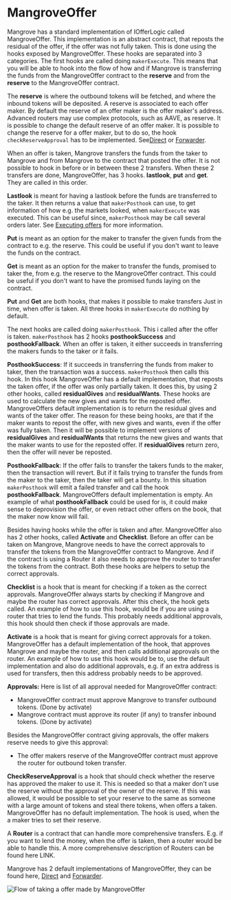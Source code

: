 # MangroveOffer

Mangrove has a standard implementation of IOfferLogic called MangroveOffer. This implementation is an abstract contract, that reposts the residual of the offer, if the offer was not fully taken. This is done using the hooks exposed by MangroveOffer. These hooks are separated into 3 categories. The first hooks are called doing `makerExecute`. This means that you will be able to hook into the flow of how and if Mangrove is transferring the funds from the MangroveOffer contract to the **reserve** and from the **reserve** to the MangroveOffer contract.

The **reserve** is where the outbound tokens will be fetched, and where the inbound tokens will be deposited. A reserve is associated to each offer maker. By default the reserve of an offer maker is the offer maker's address. Advanced routers may use complex protocols, such as AAVE, as reserve. It is possible to change the default reserve of an offer maker. It is possible to change the reserve for a offer maker, but to do so, the hook `checkReserveApproval` has to be implemented. See[Direct](direct.md) or [Forwarder](forwarder.md).

When an offer is taken, Mangrove transfers the funds from the taker to Mangrove and from Mangrove to the contract that posted the offer. It is not possible to hook in before or in between these 2 transfers. When these 2 transfers are done, MangroveOffer, has 3 hooks. **lastlook**, **put** and **get**. They are called in this order.

**Lastlook** is meant for having a lastlook before the funds are transferred to the taker. It then returns a value that `makerPosthook` can use, to get information of how e.g. the markets looked, when `makerExecute` was executed. This can be useful since, `makerPosthook` may be call several orders later. See [Executing offers](../../../offer-maker/executing-offers.md) for more information.

**Put** is meant as an option for the maker to transfer the given funds from the contract to e.g. the reserve. This could be useful if you don't want to leave the funds on the contract.

**Get** is meant as an option for the maker to transfer the funds, promised to taker the, from e.g. the reserve to the MangroveOffer contract. This could be useful if you don't want to have the promised funds laying on the contract.

**Put** and **Get** are both hooks, that makes it possible to make transfers Just in time, when offer is taken. All three hooks in `makerExecute` do nothing by default.

The next hooks are called doing `makerPosthook`. This i called after the offer is taken. `makerPosthook` has 2 hooks **posthookSuccess** and **posthookFallback**. When an offer is taken, it either succeeds in transferring the makers funds to the taker or it fails.

**PosthookSuccess**: If it succeeds in transferring the funds from maker to taker, then the transaction was a success. `makerPosthook` then calls this hook. In this hook MangroveOffer has a default implementation, that reposts the taken offer, if the offer was only partially taken. It does this, by using 2 other hooks, called **residualGives** and **residualWants**. These hooks are used to calculate the new gives and wants for the reposted offer. MangroveOffers default implementation is to return the residual gives and wants of the taker offer. The reason for these being hooks, are that if the maker wants to repost the offer, with new gives and wants, even if the offer was fully taken. Then it will be possible to implement versions of **residualGives** and **residualWants** that returns the new gives and wants that the maker wants to use for the reposted offer. If **residualGives** return zero, then the offer will never be reposted.

**PosthookFallback**: If the offer fails to transfer the takers funds to the maker, then the transaction will revert. But if it fails trying to transfer the funds from the maker to the taker, then the taker will get a bounty. In this situation `makerPosthook` will emit a failed transfer and call the hook **posthookFallback**. MangroveOffers default implementation is empty. An example of what **posthookFallback** could be used for is, it could make sense to deprovision the offer, or even retract other offers on the book, that the maker now know will fail.

Besides having hooks while the offer is taken and after. MangroveOffer also has 2 other hooks, called **Activate** and **Checklist**. Before an offer can be taken on Mangrove, Mangrove needs to have the correct approvals to transfer the tokens from the MangroveOffer contract to Mangrove. And if the contract is using a Router it also needs to approve the router to transfer the tokens from the contract. Both these hooks are helpers to setup the correct approvals.

**Checklist** is a hook that is meant for checking if a token as the correct approvals. MangroveOffer always starts by checking if Mangrove and maybe the router has correct approvals. After this check, the hook gets called. An example of how to use this hook, would be if you are using a router that tries to lend the funds. This probably needs additional approvals, this hook should then check if those approvals are made.

**Activate** is a hook that is meant for giving correct approvals for a token. MangroveOffer has a default implementation of the hook, that approves Mangrove and maybe the router, and then calls additional approvals on the router. An example of how to use this hook would be to, use the default implementation and also do additional approvals, e.g. if an extra address is used for transfers, then this address probably needs to be approved.

**Approvals:** Here is list of all approval needed for MangroveOffer contract:

* MangroveOffer contract must approve Mangrove to transfer outbound tokens. (Done by activate)
* Mangrove contract must approve its router (if any) to transfer inbound tokens. (Done by activate)

Besides the MangroveOffer contract giving approvals, the offer makers reserve needs to give this approval:

* The offer makers reserve of the MangroveOffer contract must approve the router for outbound token transfer.

**CheckReserveApproval** is a hook that should check whether the reserve has approved the maker to use it. This is needed so that a maker don't use the reserve without the approval of the owner of the reserve. If this was allowed, it would be possible to set your reserve to the same as someone with a large amount of tokens and steal there tokens, when offers a taken. MangroveOffer has no default implementation. The hook is used, when the a maker tries to set their reserve.

A **Router** is a contract that can handle more comprehensive transfers. E.g. if you want to lend the money, when the offer is taken, then a router would be able to handle this. A more comprehensive description of Routers can be found here LINK.

Mangrove has 2 default implementations of MangroveOffer, they can be found here, [Direct](direct.md) and [Forwarder](forwarder.md).

![Flow of taking a offer made by MangroveOffer](../../../../static/img/assets/MangroveOffer.png)
